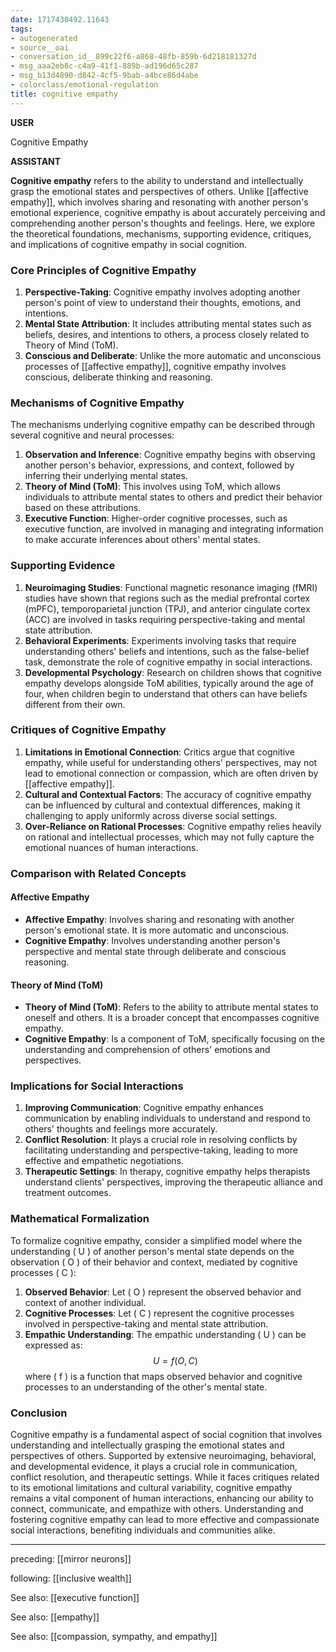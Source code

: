 ```yaml
---
date: 1717430492.11643
tags:
- autogenerated
- source__oai
- conversation_id__899c22f6-a868-48fb-859b-6d218181327d
- msg_aaa2eb8c-c4a9-41f1-889b-ad196d65c287
- msg_b13d4890-d842-4cf5-9bab-a4bce86d4abe
- colorclass/emotional-regulation
title: cognitive empathy
---
```


**USER**

Cognitive Empathy


**ASSISTANT**

**Cognitive empathy** refers to the ability to understand and intellectually grasp the emotional states and perspectives of others. Unlike [[affective empathy]], which involves sharing and resonating with another person's emotional experience, cognitive empathy is about accurately perceiving and comprehending another person's thoughts and feelings. Here, we explore the theoretical foundations, mechanisms, supporting evidence, critiques, and implications of cognitive empathy in social cognition.

### Core Principles of Cognitive Empathy

1. **Perspective-Taking**: Cognitive empathy involves adopting another person's point of view to understand their thoughts, emotions, and intentions.
2. **Mental State Attribution**: It includes attributing mental states such as beliefs, desires, and intentions to others, a process closely related to Theory of Mind (ToM).
3. **Conscious and Deliberate**: Unlike the more automatic and unconscious processes of [[affective empathy]], cognitive empathy involves conscious, deliberate thinking and reasoning.

### Mechanisms of Cognitive Empathy

The mechanisms underlying cognitive empathy can be described through several cognitive and neural processes:

1. **Observation and Inference**: Cognitive empathy begins with observing another person's behavior, expressions, and context, followed by inferring their underlying mental states.
2. **Theory of Mind (ToM)**: This involves using ToM, which allows individuals to attribute mental states to others and predict their behavior based on these attributions.
3. **Executive Function**: Higher-order cognitive processes, such as executive function, are involved in managing and integrating information to make accurate inferences about others' mental states.

### Supporting Evidence

1. **Neuroimaging Studies**: Functional magnetic resonance imaging (fMRI) studies have shown that regions such as the medial prefrontal cortex (mPFC), temporoparietal junction (TPJ), and anterior cingulate cortex (ACC) are involved in tasks requiring perspective-taking and mental state attribution.
2. **Behavioral Experiments**: Experiments involving tasks that require understanding others' beliefs and intentions, such as the false-belief task, demonstrate the role of cognitive empathy in social interactions.
3. **Developmental Psychology**: Research on children shows that cognitive empathy develops alongside ToM abilities, typically around the age of four, when children begin to understand that others can have beliefs different from their own.

### Critiques of Cognitive Empathy

1. **Limitations in Emotional Connection**: Critics argue that cognitive empathy, while useful for understanding others' perspectives, may not lead to emotional connection or compassion, which are often driven by [[affective empathy]].
2. **Cultural and Contextual Factors**: The accuracy of cognitive empathy can be influenced by cultural and contextual differences, making it challenging to apply uniformly across diverse social settings.
3. **Over-Reliance on Rational Processes**: Cognitive empathy relies heavily on rational and intellectual processes, which may not fully capture the emotional nuances of human interactions.

### Comparison with Related Concepts

#### Affective Empathy

- **Affective Empathy**: Involves sharing and resonating with another person's emotional state. It is more automatic and unconscious.
- **Cognitive Empathy**: Involves understanding another person's perspective and mental state through deliberate and conscious reasoning.

#### Theory of Mind (ToM)

- **Theory of Mind (ToM)**: Refers to the ability to attribute mental states to oneself and others. It is a broader concept that encompasses cognitive empathy.
- **Cognitive Empathy**: Is a component of ToM, specifically focusing on the understanding and comprehension of others' emotions and perspectives.

### Implications for Social Interactions

1. **Improving Communication**: Cognitive empathy enhances communication by enabling individuals to understand and respond to others' thoughts and feelings more accurately.
2. **Conflict Resolution**: It plays a crucial role in resolving conflicts by facilitating understanding and perspective-taking, leading to more effective and empathetic negotiations.
3. **Therapeutic Settings**: In therapy, cognitive empathy helps therapists understand clients' perspectives, improving the therapeutic alliance and treatment outcomes.

### Mathematical Formalization

To formalize cognitive empathy, consider a simplified model where the understanding \( U \) of another person's mental state depends on the observation \( O \) of their behavior and context, mediated by cognitive processes \( C \):

1. **Observed Behavior**: Let \( O \) represent the observed behavior and context of another individual.
2. **Cognitive Processes**: Let \( C \) represent the cognitive processes involved in perspective-taking and mental state attribution.
3. **Empathic Understanding**: The empathic understanding \( U \) can be expressed as:
   $$ U = f(O, C) $$
   where \( f \) is a function that maps observed behavior and cognitive processes to an understanding of the other's mental state.

### Conclusion

Cognitive empathy is a fundamental aspect of social cognition that involves understanding and intellectually grasping the emotional states and perspectives of others. Supported by extensive neuroimaging, behavioral, and developmental evidence, it plays a crucial role in communication, conflict resolution, and therapeutic settings. While it faces critiques related to its emotional limitations and cultural variability, cognitive empathy remains a vital component of human interactions, enhancing our ability to connect, communicate, and empathize with others. Understanding and fostering cognitive empathy can lead to more effective and compassionate social interactions, benefiting individuals and communities alike.


---

preceding: [[mirror neurons]]  


following: [[inclusive wealth]]

See also: [[executive function]]


See also: [[empathy]]


See also: [[compassion, sympathy, and empathy]]